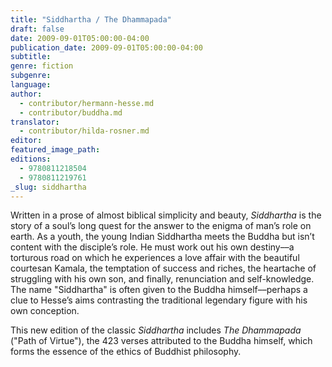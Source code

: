 ```yaml
---
title: "Siddhartha / The Dhammapada"
draft: false
date: 2009-09-01T05:00:00-04:00
publication_date: 2009-09-01T05:00:00-04:00
subtitle:
genre: fiction
subgenre:
language:
author:
  - contributor/hermann-hesse.md
  - contributor/buddha.md
translator:
  - contributor/hilda-rosner.md
editor:
featured_image_path:
editions:
  - 9780811218504
  - 9780811219761
_slug: siddhartha
---
```


Written in a prose of almost biblical simplicity and beauty, _Siddhartha_ is the story of a soul’s long quest for the answer to the enigma of man’s role on earth. As a youth, the young Indian Siddhartha meets the Buddha but isn’t content with the disciple’s role. He must work out his own destiny––a torturous road on which he experiences a love affair with the beautiful courtesan Kamala, the temptation of success and riches, the heartache of struggling with his own son, and finally, renunciation and self-knowledge. The name "Siddhartha" is often given to the Buddha himself––perhaps a clue to Hesse’s aims contrasting the traditional legendary figure with his own conception.

This new edition of the classic _Siddhartha_ includes _The Dhammapada_ ("Path of Virtue"), the 423 verses attributed to the Buddha himself, which forms the essence of the ethics of Buddhist philosophy.

